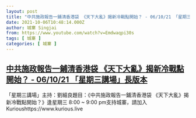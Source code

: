 ```yaml
---
layout: post
title: "中共施政報告一鋪清香港袋 《天下大亂》揭新冷戰點開始？ - 06/10/21 「星期三講場」長版本"
date: 2021-10-06T10:48:14.000Z
author: 城寨 Singjai
from: https://www.youtube.com/watch?v=Emdwaqpi30s
tags: [ 城寨 ]
categories: [ 城寨 ]
---
```

<!--1633517294000-->
[中共施政報告一鋪清香港袋 《天下大亂》揭新冷戰點開始？ - 06/10/21 「星期三講場」長版本](https://www.youtube.com/watch?v=Emdwaqpi30s)
------

<div>
「星期三講場」主持：劉細良題目：《中共施政報告一鋪清香港袋 《天下大亂》揭新冷戰點開始？》逢星期三 8:00 ~ 9:00 pm支持城寨，請加入Kurioushttps://www.kurious.live
</div>
